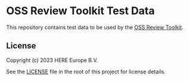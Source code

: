 # OSS Review Toolkit Test Data

This repository contains test data to be used by the [OSS Review Toolkit](https://github.com/oss-review-toolkit/ort).

## License

Copyright (c) 2023 HERE Europe B.V.

See the [LICENSE](./LICENSE) file in the root of this project for license details.
